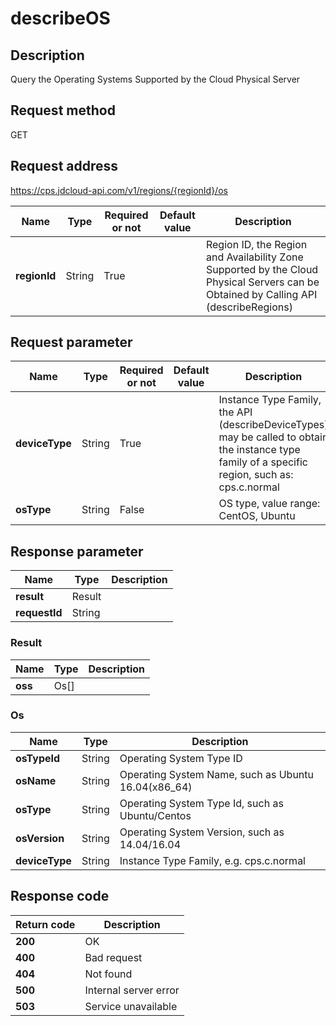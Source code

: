 # describeOS


## Description
Query the Operating Systems Supported by the Cloud Physical Server

## Request method
GET

## Request address
https://cps.jdcloud-api.com/v1/regions/{regionId}/os

|Name|Type|Required or not|Default value|Description|
|---|---|---|---|---|
|**regionId**|String|True| |Region ID, the Region and Availability Zone Supported by the Cloud Physical Servers can be Obtained by Calling API (describeRegions)|

## Request parameter
|Name|Type|Required or not|Default value|Description|
|---|---|---|---|---|
|**deviceType**|String|True| |Instance Type Family, the API (describeDeviceTypes) may be called to obtain the instance type family of a specific region, such as: cps.c.normal|
|**osType**|String|False| |OS type, value range: CentOS, Ubuntu|


## Response parameter
|Name|Type|Description|
|---|---|---|
|**result**|Result| |
|**requestId**|String| |

### Result
|Name|Type|Description|
|---|---|---|
|**oss**|Os[]| |
### Os
|Name|Type|Description|
|---|---|---|
|**osTypeId**|String|Operating System Type ID|
|**osName**|String|Operating System Name, such as Ubuntu 16.04(x86_64)|
|**osType**|String|Operating System Type Id, such as Ubuntu/Centos|
|**osVersion**|String|Operating System Version, such as 14.04/16.04|
|**deviceType**|String|Instance Type Family, e.g. cps.c.normal|

## Response code
|Return code|Description|
|---|---|
|**200**|OK|
|**400**|Bad request|
|**404**|Not found|
|**500**|Internal server error|
|**503**|Service unavailable|
